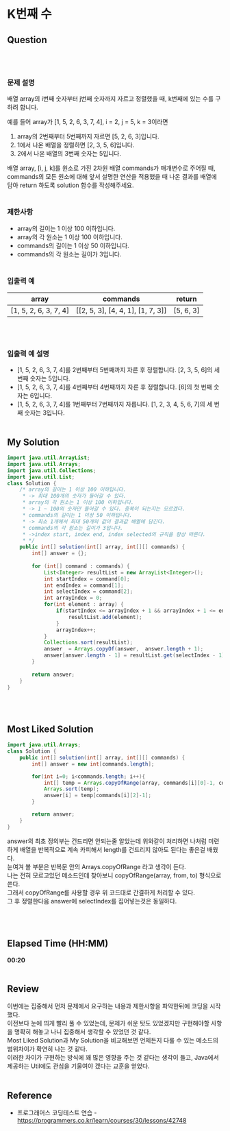 # K번째 수 

## Question
<br><br>
### **문제 설명**
배열 array의 i번째 숫자부터 j번째 숫자까지 자르고 정렬했을 때, k번째에 있는 수를 구하려 합니다.

예를 들어 array가 [1, 5, 2, 6, 3, 7, 4], i = 2, j = 5, k = 3이라면

1. array의 2번째부터 5번째까지 자르면 [5, 2, 6, 3]입니다.
2. 1에서 나온 배열을 정렬하면 [2, 3, 5, 6]입니다.
3. 2에서 나온 배열의 3번째 숫자는 5입니다.

배열 array, [i, j, k]를 원소로 가진 2차원 배열 commands가 매개변수로 주어질 때, commands의 모든 원소에 대해 앞서 설명한 연산을 적용했을 때 나온 결과를 배열에 담아 return 하도록 solution 함수를 작성해주세요.
<br><br>
### **제한사항**
* array의 길이는 1 이상 100 이하입니다.
* array의 각 원소는 1 이상 100 이하입니다.
* commands의 길이는 1 이상 50 이하입니다.
* commands의 각 원소는 길이가 3입니다.
<br><br>
### **입출력 예**
array |	commands | return |
|---|---|---|
[1, 5, 2, 6, 3, 7, 4]	| [[2, 5, 3], [4, 4, 1], [1, 7, 3]] |	[5, 6, 3] |
<br><br>
### **입출력 예 설명**

* [1, 5, 2, 6, 3, 7, 4]를 2번째부터 5번째까지 자른 후 정렬합니다. [2, 3, 5, 6]의 세 번째 숫자는 5입니다.
* [1, 5, 2, 6, 3, 7, 4]를 4번째부터 4번째까지 자른 후 정렬합니다. [6]의 첫 번째 숫자는 6입니다.
* [1, 5, 2, 6, 3, 7, 4]를 1번째부터 7번째까지 자릅니다. [1, 2, 3, 4, 5, 6, 7]의 세 번째 숫자는 3입니다.
<br><br>
## My Solution
``` Java
import java.util.ArrayList;
import java.util.Arrays;
import java.util.Collections;
import java.util.List;
class Solution {
	/* array의 길이는 1 이상 100 이하입니다.
	 * -> 최대 100개의 숫자가 들어갈 수 있다.
	 * array의 각 원소는 1 이상 100 이하입니다.
	 * -> 1 ~ 100의 숫자만 들어갈 수 있다. 중복이 되는지는 모르겠다.
	 * commands의 길이는 1 이상 50 이하입니다.
	 * -> 최소 1개에서 최대 50개의 값이 결과값 배열에 담긴다.
	 * commands의 각 원소는 길이가 3입니다.
	 * ->index start, index end, index selected의 규칙을 항상 따른다.
	 * */
	public int[] solution(int[] array, int[][] commands) {
        int[] answer = {};
        
        for (int[] command : commands) {
        	List<Integer> resultList = new ArrayList<Integer>();
        	int startIndex = command[0];
        	int endIndex = command[1];
        	int selectIndex = command[2];
        	int arrayIndex = 0;
        	for(int element : array) {
        		if(startIndex <= arrayIndex + 1 && arrayIndex + 1 <= endIndex) {
        			resultList.add(element);	
        		}
            	arrayIndex++;
            }
        	Collections.sort(resultList);
    		answer  = Arrays.copyOf(answer,  answer.length + 1);
    		answer[answer.length - 1] = resultList.get(selectIndex - 1);
        }
        
        return answer;
    }
}
```
<br><br>
## Most Liked Solution
``` Java
import java.util.Arrays;
class Solution {
    public int[] solution(int[] array, int[][] commands) {
        int[] answer = new int[commands.length];

        for(int i=0; i<commands.length; i++){
            int[] temp = Arrays.copyOfRange(array, commands[i][0]-1, commands[i][1]);
            Arrays.sort(temp);
            answer[i] = temp[commands[i][2]-1];
        }

        return answer;
    }
}
```
answer의 최초 정의부는 건드리면 안되는줄 알았는데 위와같이 처리하면 나처럼 미련하게 배열을 반복적으로 계속 카피해서 length를 건드리지 않아도 된다는 좋은걸 배웠다.<br>
눈여겨 볼 부분은 반복문 안의 Arrays.copyOfRange 라고 생각이 든다.<br>
나는 전혀 모르고있던 메소드인데 찾아보니 copyOfRange(array, from, to) 형식으로 쓴다.<br>
그래서 copyOfRange를 사용할 경우 위 코드대로 간결하게 처리할 수 있다.<br>
그 후 정렬한다음 answer에 selectIndex를 집어넣는것은 동일하다.


<br><br>
## Elapsed Time (HH:MM)
**00:20**
<br><br>
## Review
이번에는 집중해서 먼저 문제에서 요구하는 내용과 제한사항을 파악한뒤에 코딩을 시작했다. <br>
이전보다 눈에 띄게 빨리 풀 수 있었는데, 문제가 쉬운 탓도 있었겠지만 구현해야할 사항을 명확히 해놓고 나니 집중해서 생각할 수 있었던 것 같다. <br>
Most Liked Solution과 My Solution을 비교해보면 언제든지 다룰 수 있는 메소드의 범위차이가 확연히 나는 것 같다.<br>
이러한 차이가 구현하는 방식에 꽤 많은 영향을 주는 것 같다는 생각이 들고, Java에서 제공하는 Util에도 관심을 기울여야 겠다는 교훈을 얻었다.
<br><br>
## Reference
* 프로그래머스 코딩테스트 연습 - https://programmers.co.kr/learn/courses/30/lessons/42748